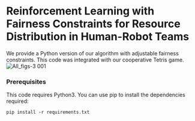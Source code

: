 # Reinforcement Learning with Fairness Constraints for Resource Distribution in Human-Robot Teams

We provide a Python version of our algorithm with adjustable fairness constraints. This code was integrated with our cooperative Tetris game.
![All_figs-3 001](https://user-images.githubusercontent.com/52357042/60387956-7363c600-9a5f-11e9-86dd-ac59fb86bfd5.png)


### Prerequisites

This code requires Python3. You can use pip to install the dependencies required:
```
pip install -r requirements.txt
```



